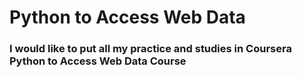 # Python to Access Web Data

### I would like to put all my practice and studies in Coursera Python to Access Web Data Course
